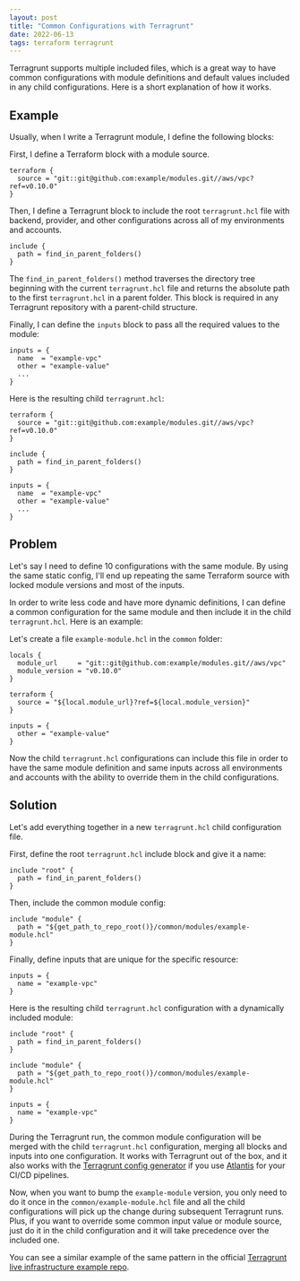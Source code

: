 ```yaml
---
layout: post
title: "Common Configurations with Terragrunt"
date: 2022-06-13
tags: terraform terragrunt
---
```


Terragrunt supports multiple included files, which is a great way to have common configurations 
with module definitions and default values included in any child configurations. 
Here is a short explanation of how it works.

## Example
Usually, when I write a Terragrunt module, I define the following blocks:

First, I define a Terraform block with a module source.

```
terraform {
  source = "git::git@github.com:example/modules.git//aws/vpc?ref=v0.10.0"
}
```

Then, I define a Terragrunt block to include the root `terragrunt.hcl` file with backend, provider,
and other configurations across all of my environments and accounts.

```
include {
  path = find_in_parent_folders()
}
```

The `find_in_parent_folders()` method traverses the directory tree beginning with the current 
`terragrunt.hcl` file and returns the absolute path to the first `terragrunt.hcl` in a parent 
folder. This block is required in any Terragrunt repository with a parent-child structure.

Finally, I can define the `inputs` block to pass all the required values to the module:

```
inputs = {
  name  = "example-vpc"
  other = "example-value"
  ...
}
```

Here is the resulting child `terragrunt.hcl`:
```
terraform {
  source = "git::git@github.com:example/modules.git//aws/vpc?ref=v0.10.0"
}

include {
  path = find_in_parent_folders()
}

inputs = {
  name  = "example-vpc"
  other = "example-value"
  ...
}
```

## Problem
Let's say I need to define 10 configurations with the same module. 
By using the same static config, I'll end up repeating the same Terraform source with locked module 
versions and most of the inputs.

In order to write less code and have more dynamic definitions, 
I can define a common configuration for the same module and then include it in the 
child `terragrunt.hcl`. Here is an example:

Let's create a file `example-module.hcl` in the `common` folder:
```
locals {
  module_url     = "git::git@github.com:example/modules.git//aws/vpc"
  module_version = "v0.10.0"
}

terraform {
  source = "${local.module_url}?ref=${local.module_version}"
}

inputs = {
  other = "example-value"
}
```

Now the child `terragrunt.hcl` configurations can include this file in order to have the same 
module definition and same inputs across all environments and accounts with the ability to 
override them in the child configurations.

## Solution

Let's add everything together in a new `terragrunt.hcl` child configuration file.

First, define the root `terragrunt.hcl` include block and give it a name:

```
include "root" {
  path = find_in_parent_folders()
}
```

Then, include the common module config:
```
include "module" {
  path = "${get_path_to_repo_root()}/common/modules/example-module.hcl"
}
```

Finally, define inputs that are unique for the specific resource:
```
inputs = {
  name = "example-vpc"
}
```

Here is the resulting child `terragrunt.hcl` configuration with a dynamically included module: 
```
include "root" {
  path = find_in_parent_folders()
}

include "module" {
  path = "${get_path_to_repo_root()}/common/modules/example-module.hcl"
}

inputs = {
  name = "example-vpc"
}
```

During the Terragrunt run, the common module configuration will be merged with 
the child `terragrunt.hcl` configuration, merging all blocks and inputs into one configuration. 
It works with Terragrunt out of the box, and it also works with the
[Terragrunt config generator](https://github.com/transcend-io/terragrunt-atlantis-config) if you 
use [Atlantis](https://github.com/runatlantis/atlantis) for your CI/CD pipelines.

Now, when you want to bump the `example-module` version, you only need to do it once in 
the `common/example-module.hcl` file and all the child configurations will pick up the change 
during subsequent Terragrunt runs.
Plus, if you want to override some common input value or module source, 
just do it in the child configuration and it will take precedence over the included one.

You can see a similar example of the same pattern in the official 
[Terragrunt live infrastructure example repo](https://github.com/gruntwork-io/terragrunt-infrastructure-live-example/tree/master/_envcommon).
